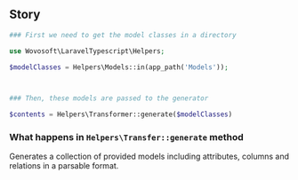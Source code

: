 ## Story

```php
### First we need to get the model classes in a directory

use Wovosoft\LaravelTypescript\Helpers;

$modelClasses = Helpers\Models::in(app_path('Models'));



### Then, these models are passed to the generator

$contents = Helpers\Transformer::generate($modelClasses)

```

### What happens in `Helpers\Transfer::generate` method

Generates a collection of provided models including attributes, columns and relations
in a parsable format.



